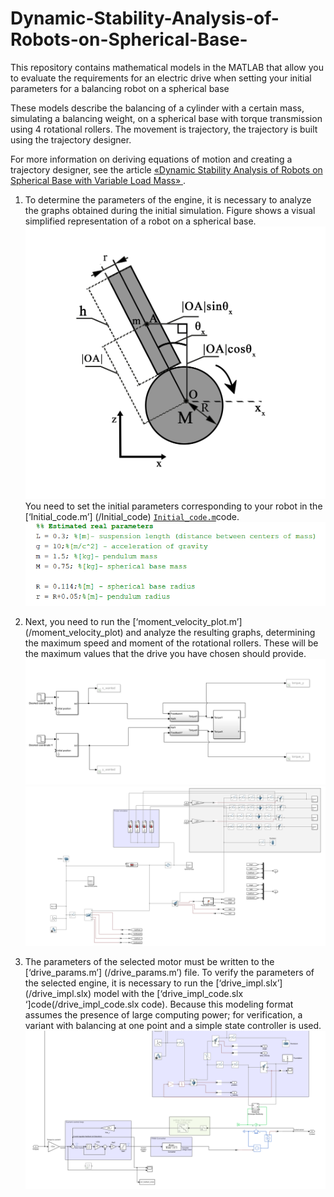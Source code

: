 # Dynamic-Stability-Analysis-of-Robots-on-Spherical-Base-
This repository contains mathematical models in the MATLAB that allow you to evaluate the requirements for an electric drive when setting your initial parameters for a balancing robot on a spherical base

These models describe the balancing of a cylinder with a certain mass, simulating a balancing weight, on a spherical base with torque transmission using 4 rotational rollers. The movement is trajectory, the trajectory is built using the trajectory designer.

For more information on deriving equations of motion and creating a trajectory designer, see the article [«Dynamic Stability Analysis of Robots on Spherical Base with Variable Load Mass» ]( https://ieeexplore.ieee.org/document/9722600).

1. To determine the parameters of the engine, it is necessary to analyze the graphs obtained during the initial simulation.
Figure shows a visual simplified representation of a robot on a spherical base.
![image](Parameters_viz.png)
You need to set the initial parameters corresponding to your robot in the [‘Initial_code.m’] (/Initial_code)  [`Initial_code.m`](/Initial_code.m)code.
![image](par.png)

2. Next, you need to run the [‘moment_velocity_plot.m’] (/moment_velocity_plot) and analyze the resulting graphs, determining the maximum speed and moment of the rotational rollers. These will be the maximum values that the drive you have chosen should provide.
![image](Moment_velocity_detection_1.png)
![image](Moment_velocity_detection_2.png)

3. The parameters of the selected motor must be written to the [‘drive_params.m’] (/drive_params.m’) file.
To verify the parameters of the selected engine, it is necessary to run the [‘drive_impl.slx’] (/drive_impl.slx) model with the [‘drive_impl_code.slx ‘]code(/drive_impl_code.slx code).
Because this modeling format assumes the presence of large computing power; for verification, a variant with balancing at one point and a simple state controller is used.
![image]( Drive_impl_1.png)
